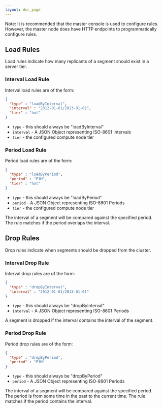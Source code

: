 ```yaml
---
layout: doc_page
---
```

Note: It is recommended that the master console is used to configure rules. However, the master node does have HTTP endpoints to programmatically configure rules.

Load Rules
----------

Load rules indicate how many replicants of a segment should exist in a server tier.

### Interval Load Rule

Interval load rules are of the form:

```json
{
  "type" : "loadByInterval",
  "interval" : "2012-01-01/2013-01-01",
  "tier" : "hot"
}
```

* `type` - this should always be "loadByInterval"
* `interval` - A JSON Object representing ISO-8601 Intervals
* `tier` - the configured compute node tier

### Period Load Rule

Period load rules are of the form:

```json
{
  "type" : "loadByPeriod",
  "period" : "P1M",
  "tier" : "hot"
}
```

* `type` - this should always be "loadByPeriod"
* `period` - A JSON Object representing ISO-8601 Periods
* `tier` - the configured compute node tier

The interval of a segment will be compared against the specified period. The rule matches if the period overlaps the interval.

Drop Rules
----------

Drop rules indicate when segments should be dropped from the cluster.

### Interval Drop Rule

Interval drop rules are of the form:

```json
{
  "type" : "dropByInterval",
  "interval" : "2012-01-01/2013-01-01"
}
```

* `type` - this should always be "dropByInterval"
* `interval` - A JSON Object representing ISO-8601 Periods

A segment is dropped if the interval contains the interval of the segment.

### Period Drop Rule

Period drop rules are of the form:

```json
{
  "type" : "dropByPeriod",
  "period" : "P1M"
}
```

* `type` - this should always be "dropByPeriod"
* `period` - A JSON Object representing ISO-8601 Periods

The interval of a segment will be compared against the specified period. The period is from some time in the past to the current time. The rule matches if the period contains the interval.
